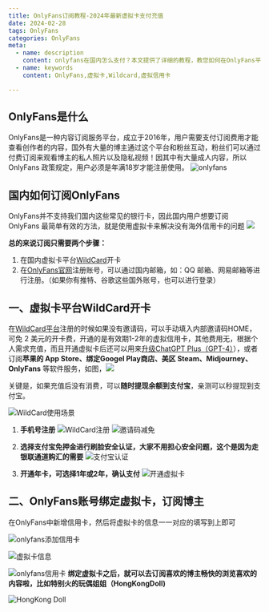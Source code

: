```yaml
---
title: OnlyFans订阅教程-2024年最新虚拟卡支付充值
date: 2024-02-28
tags: OnlyFans
categories: OnlyFans
meta:
  - name: description
    content: onlyfans在国内怎么支付？本文提供了详细的教程，教您如何在OnlyFans平台上订阅博主HongkongDoll，使用了Wildcard虚拟信用卡，包括注册购买虚拟卡的支付方法，以及如何在OnlyFans上绑定虚拟卡。
  - name: keywords
    content: OnlyFans,虚拟卡,Wildcard,虚拟信用卡

---
```


## OnlyFans是什么
OnlyFans是一种内容订阅服务平台，成立于2016年，用户需要支付订阅费用才能查看创作者的内容，国外有大量的博主通过这个平台和粉丝互动，粉丝们可以通过付费订阅来观看博主的私人照片以及隐私视频！因其中有大量成人内容，所以 OnlyFans 政策规定，用户必须是年满18岁才能注册使用。 
![onlyfans](https://files.mdnice.com/user/57040/135b25a4-c14b-46ce-9722-0c23015c7670.jpg)

## 国内如何订阅OnlyFans

OnlyFans并不支持我们国内这些常见的银行卡，因此国内用户想要订阅 OnlyFans 最简单有效的方法，就是使用虚拟卡来解决没有海外信用卡的问题
![](https://files.mdnice.com/user/57040/c961fe8c-c226-4a24-aa08-00c01221fe0e.png)

**总的来说订阅只需要两个步骤：**  

1. 在国内虚拟卡平台[WildCard](https://bewildcard.com/i/HOME "一分钟开卡，轻松订阅海外软件服务")开卡
2. 在[OnlyFans官网](https://onlyfans.com)注册账号，可以通过国内邮箱，如：QQ 邮箱、网易邮箱等进行注册。（如果你有推特、谷歌这些国外账号，也可以进行登录）

##  一、虚拟卡平台WildCard开卡
在[WildCard平台](https://bewildcard.com/i/HOME)注册的时候如果没有邀请码，可以手动填入内部邀请码HOME，可免 2 美元的开卡费，开通的是有效期1-2年的虚拟信用卡，其他费用无，根据个人需求充值，而且开通虚拟卡后还可以用来[升级ChatGPT Plus（GPT-4）](https://vaq86.cn/blogs/chatgpt/upgrade-chatgptplus.html)），或者订阅**苹果的 App Store、绑定Googel Play商店、美区 Steam、Midjourney、OnlyFans** 等软件服务，如图，![](https://files.mdnice.com/user/57040/b21ed1e7-2e7c-4fd0-81cd-14eff2a1c4ed.png)

关键是，如果充值后没有消费，可以**随时提现余额到支付宝**，亲测可以秒提现到支付宝。

![WildCard使用场景](https://files.mdnice.com/user/57040/6fb81063-0717-4a7a-9c86-b33f9273ebb7.png)

1. **手机号注册**
    ![WildCard注册](https://files.mdnice.com/user/57040/d7d95bb3-ad00-40ec-a8bb-32975f1371b0.png)
    ![邀请码减免](https://files.mdnice.com/user/57040/d2a85441-cd61-47ce-affe-b627e0a2538b.png)
  
2. **选择支付宝免押金进行刷脸安全认证，大家不用担心安全问题，这个是因为走银联通道购汇的需要**
   ![支付宝认证](https://files.mdnice.com/user/57040/62a85e5b-e161-4dd5-9e35-16103fd2a2bc.png)
   
3. **开通年卡，可选择1年或2年，确认支付**
 ![开通虚拟卡](https://files.mdnice.com/user/57040/bb93e395-44c7-45ba-8941-87c90ece791d.png)

## 二、OnlyFans账号绑定虚拟卡，订阅博主

在OnlyFans中新增信用卡，然后将虚拟卡的信息一一对应的填写到上即可

![onlyfans添加信用卡](https://files.mdnice.com/user/57040/c85b57dd-892b-4e1e-8d5d-be3cd96d7dfa.png)

![虚拟卡信息](https://files.mdnice.com/user/57040/c0e2e9b0-2e7c-4210-9d9f-76ab9298c1e8.png)

![onlyfans信用卡](https://files.mdnice.com/user/57040/4a4bdb25-e6c0-4482-9347-94af2b36e36d.png)
**绑定虚拟卡之后，就可以去订阅喜欢的博主畅快的浏览喜欢的内容啦，比如特别火的玩偶姐姐（HongKongDoll)**

![HongKong Doll](https://files.mdnice.com/user/57040/5361be13-cb51-4035-9699-0cb84cf36450.png)